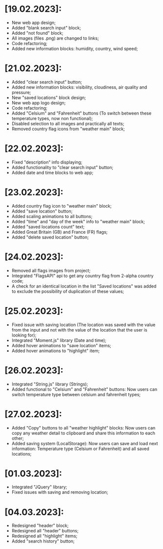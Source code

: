 [19.02.2023]:
=======================================================================================================================================================================
- New web app design;
- Added "blank search input" block;
- Added "not found" block;
- All images (files .png) are changed to links;
- Code refactoring;
- Added new information blocks: humidity, country,
wind speed;

[21.02.2023]:
=======================================================================================================================================================================
- Added "clear search input" button;
- Added new information blocks: visibility, cloudiness, air quality
and pressure;
- New "saved locations" block design;
- New web app logo design;
- Code refactoring;
- Added "Celsium" and "Fahrenheit" buttons (To switch between these 
temperature types, now non functional);
- Disabled selection to all images and practically all texts;
- Removed country flag icons from "weather main" block;

[22.02.2023]:
=======================================================================================================================================================================
- Fixed "description" info displaying;
- Added functionality to "clear search input" button;
- Added date and time blocks to web app;

[23.02.2023]:
=======================================================================================================================================================================
- Added country flag icon to "weather main" block;
- Added "save location" button;
- Added scaling animations to all buttons;
- Added "time" and "day of the week" info to "weather main" block;
- Added "saved locations count" text;
- Added Great Britain (GB) and France (FR) flags;
- Added "delete saved location" button;

[24.02.2023]:
=======================================================================================================================================================================
- Removed all flags images from project;
- Integrated "FlagsAPI" api to get any country flag from 2-alpha country code;
- A check for an identical location in the list "Saved locations" was added 
to exclude the possibility of duplication of these values;

[25.02.2023]:
=======================================================================================================================================================================
- Fixed issue with saving location (The location was saved with 
the value from the input and not with the value of the location 
that the user is looking for);
- Integrated "Moment.js" library (Date and time);
- Added hover animations to "save location" items;
- Added hover animations to "highlight" item;

[26.02.2023]:
=======================================================================================================================================================================
- Integrated "String.js" library (Strings);
- Added functional to "Celsium" and "Fahrenheit" buttons:
    Now users can switch temperature type between celsium and fahrenheit types;

[27.02.2023]:
=======================================================================================================================================================================
- Added "Copy" buttons to all "weather highlight" blocks:
    Now users can copy any weather detail to clipboard and share this information to each other;
- Added saving system (LocalStorage):
    Now users can save and load next information: Temperature type (Celsium or Fahrenheit) and
    all saved locations;

[01.03.2023]:
=======================================================================================================================================================================
- Integrated "JQuery" library;
- Fixed issues with saving and removing location;

[04.03.2023]:
=======================================================================================================================================================================
- Redesigned "header" block;
- Redesigned all "header" buttons;
- Redesigned all "highlight" items;
- Added "search history" button;